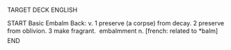 TARGET DECK
ENGLISH

START
Basic
Embalm
Back: v. 1 preserve (a corpse) from decay. 2 preserve from oblivion. 3 make fragrant.  embalmment n. [french: related to *balm]
END
